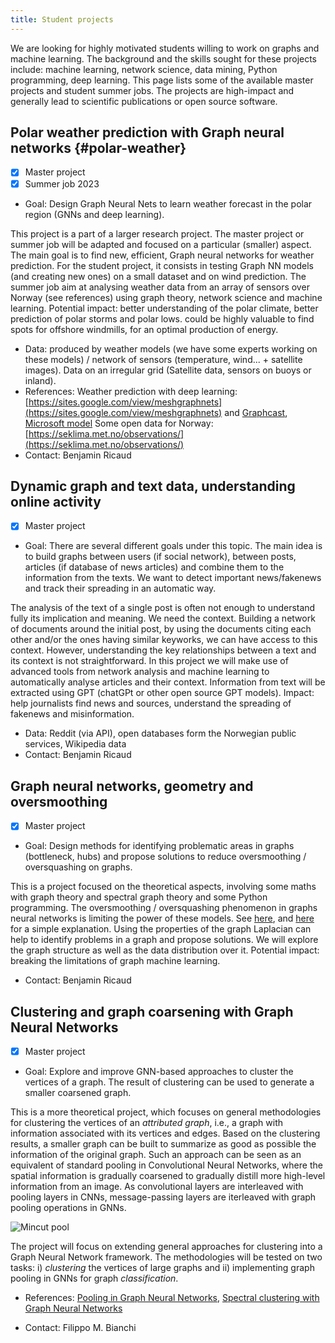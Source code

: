 ```yaml
---
title: Student projects
---
```


We are looking for highly motivated students willing to work on graphs and machine learning.
The background and the skills sought for these projects include: machine learning, network science, data mining, Python programming, deep learning.
This page lists some of the available master projects and student summer jobs. The projects are high-impact and generally lead to scientific publications or open source software. 


## Polar weather prediction with Graph neural networks {#polar-weather}

- [x] Master project
- [x] Summer job 2023

* Goal: Design Graph Neural Nets to learn weather forecast in the polar region (GNNs and deep learning).

This project is a part of a larger research project. The master project or summer job will be adapted and focused on a particular (smaller) aspect. 
The main goal is to find new, efficient, Graph neural networks for weather prediction. For the student project, it consists in testing Graph NN models (and creating new ones) on a small dataset and on wind prediction. The summer job aim at analysing weather data from an array of sensors over Norway (see references) using graph theory, network science and machine learning. Potential impact: better understanding of the polar climate, better prediction of polar storms and polar lows. could be highly valuable to find spots for offshore windmills, for an optimal production of energy.

* Data: produced by weather models (we have some experts working on these models) / network of sensors (temperature, wind... + satellite images). Data on an irregular grid (Satellite data, sensors on buoys or inland).
* References: 
Weather prediction with deep learning: [https://sites.google.com/view/meshgraphnets](https://sites.google.com/view/meshgraphnets)  and [Graphcast](https://arxiv.org/pdf/2212.12794.pdf), [Microsoft model](https://www.microsoft.com/en-us/research/group/autonomous-systems-group-robotics/articles/introducing-climax-the-first-foundation-model-for-weather-and-climate/)
Some open data for Norway: [https://seklima.met.no/observations/](https://seklima.met.no/observations/)
* Contact: Benjamin Ricaud

## Dynamic graph and text data, understanding online activity

- [x] Master project

* Goal: There are several different goals under this topic. The main idea is to build graphs between users (if social network), between posts, articles (if database of news articles) and combine them to the information from the texts. We want to detect important news/fakenews and track their spreading in an automatic way. 

The analysis of the text of a single post is often not enough to understand fully its implication and meaning. We need the context. Building a network of documents around the initial post, by using the documents citing each other and/or the ones having similar keyworks, we can have access to this context. However, understanding the key relationships between a text and its context is not straightforward. In this project we will make use of advanced tools from network analysis and machine learning to automatically analyse articles and their context. Information from text will be extracted using GPT (chatGPt or other open source GPT models). Impact: help journalists find news and sources, understand the spreading of fakenews and misinformation.

* Data: Reddit (via API), open databases form the Norwegian public services, Wikipedia data
* Contact: Benjamin Ricaud

## Graph neural networks, geometry and oversmoothing

- [x] Master project

* Goal: Design methods for identifying problematic areas in graphs (bottleneck, hubs) and propose solutions to reduce oversmoothing / oversquashing on graphs.

This is a project focused on the theoretical aspects, involving some maths with graph theory and spectral graph theory and some Python programming.
The oversmoothing / oversquashing phenomenon in graphs neural networks is limiting the power of these models. See [here](https://towardsdatascience.com/over-smoothing-issue-in-graph-neural-network-bddc8fbc2472), and [here](https://towardsdatascience.com/over-squashing-bottlenecks-and-graph-ricci-curvature-c238b7169e16) for a simple explanation. Using the properties of the graph Laplacian can help to identify problems in a graph and propose solutions. We will explore the graph structure as well as the data distribution over it. Potential impact: breaking the limitations of graph machine learning.

* Contact: Benjamin Ricaud

## Clustering and graph coarsening with Graph Neural Networks

- [x] Master project

* Goal: Explore and improve GNN-based approaches to cluster the vertices of a graph. The result of clustering can be used to generate a smaller coarsened graph.

This is a more theoretical project, which focuses on general methodologies for clustering the vertices of an *attributed graph*, i.e., a graph with information associated with its vertices and edges. Based on the clustering results, a smaller graph can be built to summarize as good as possible the information of the original graph. Such an approach can be seen as an equivalent of standard pooling in Convolutional Neural Networks, where the spatial information is gradually coarsened to gradually distill more high-level information from an image.
As convolutional layers are interleaved with pooling layers in CNNs, message-passing layers are iterleaved with graph pooling operations in GNNs.

![Mincut pool](https://github.com/FilippoMB/Spectral-Clustering-with-Graph-Neural-Networks-for-Graph-Pooling/blob/master/figs/mincutpool.png "Mincut pool")

The project will focus on extending general approaches for clustering into a Graph Neural Network framework. The methodologies will be tested on two tasks: i) *clustering* the vertices of large graphs and ii) implementing graph pooling in GNNs for graph *classification*. 

* References: [Pooling in Graph Neural Networks](https://github.com/danielegrattarola/SRC), [Spectral clustering with Graph Neural Networks](https://github.com/FilippoMB/Spectral-Clustering-with-Graph-Neural-Networks-for-Graph-Pooling)

* Contact: Filippo M. Bianchi
